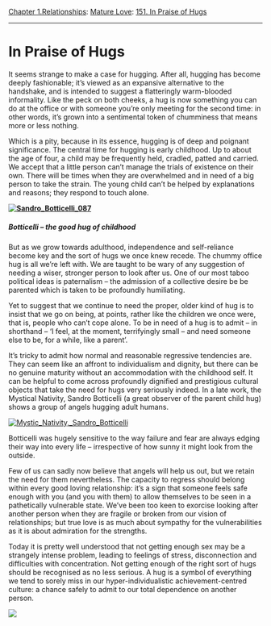 [Chapter 1.Relationships](https://www.theschooloflife.com/thebookoflife/category/relationships/): [Mature Love](https://www.theschooloflife.com/thebookoflife/category/relationships/mature-love/): [151. In Praise of Hugs](https://www.theschooloflife.com/thebookoflife/in-praise-of-hugs/)

* * *

# In Praise of Hugs

It seems strange to make a case for hugging. After all, hugging has become deeply fashionable; it’s viewed as an expansive alternative to the handshake, and is intended to suggest a flatteringly warm-blooded informality. Like the peck on both cheeks, a hug is now something you can do at the office or with someone you’re only meeting for the second time: in other words, it’s grown into a sentimental token of chumminess that means more or less nothing.

Which is a pity, because in its essence, hugging is of deep and poignant significance. The central time for hugging is early childhood. Up to about the age of four, a child may be frequently held, cradled, patted and carried. We accept that a little person can’t manage the trials of existence on their own. There will be times when they are overwhelmed and in need of a big person to take the strain. The young child can’t be helped by explanations and reasons; they respond to touch alone. &nbsp;

**[![Sandro_Botticelli_087](https://www.theschooloflife.com/thebookoflife/wp-content/uploads/2016/03/Sandro_Botticelli_087.jpg)](http://www.thebookoflife.org/wp-content/uploads/2016/03/Sandro_Botticelli_087.jpg)**

##### Botticelli – the good hug of childhood

But as we grow towards adulthood, independence and self-reliance become key and the sort of hugs we once knew recede. The chummy office hug is all we’re left with. We are taught to be wary of any suggestion of needing a wiser, stronger person to look after us. One of our most taboo political ideas is paternalism – the admission of a collective desire be be parented which is taken to be profoundly humiliating.

Yet to suggest that we continue to need the proper, older kind of hug is to insist that we go on being, at points, rather like the children we once were, that is, people who can’t cope alone. To be in need of a hug is to admit – in shorthand – ‘I feel, at the moment, terrifyingly small – and need someone else to be, for a while, like a parent’.

It’s tricky to admit how normal and reasonable regressive tendencies are. They can seem like an affront to individualism and dignity, but there can be no genuine maturity without an accommodation with the childhood self. It can be helpful to come across profoundly dignified and prestigious cultural objects that take the need for hugs very seriously indeed. In a late work, the Mystical Nativity, Sandro Botticelli (a great observer of the parent child hug) shows a group of angels hugging adult humans.

[![Mystic_Nativity,_Sandro_Botticelli](https://www.theschooloflife.com/thebookoflife/wp-content/uploads/2016/03/Mystic_Nativity_Sandro_Botticelli.jpg)](http://www.thebookoflife.org/wp-content/uploads/2016/03/Mystic_Nativity_Sandro_Botticelli.jpg)

Botticelli was hugely sensitive to the way failure and fear are always edging their way into every life – irrespective of how sunny it might look from the outside.

Few of us can sadly now believe that angels will help us out, but we retain the need for them nevertheless. The capacity to regress should belong within every good loving relationship: it’s a sign that someone feels safe enough with you (and you with them) to allow themselves to be seen in a pathetically vulnerable state. We’ve been too keen to exorcise looking after another person when they are fragile or broken from our vision of relationships; but true love is as much about sympathy for the vulnerabilities as it is about admiration for the strengths.

Today it is pretty well understood that not getting enough sex may be a strangely intense problem, leading to feelings of stress, disconnection and difficulties with concentration. Not getting enough of the right sort of hugs should be recognised as no less serious. A hug is a symbol of everything we tend to sorely miss in our hyper-individualistic achievement-centred culture: a chance safely to admit to our total dependence on another person.

[![](https://img.youtube.com/vi/84Ly_9Lv4p4/0.jpg)](https://www.youtube.com/embed/84Ly_9Lv4p4 '')
